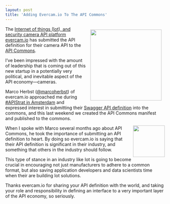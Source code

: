 ```yaml
---
layout: post
title: 'Adding Evercam.io To The API Commons'
---
```

<p><a href="http://www.evercam.io/"><img style="padding: 10px;" src="https://s3.amazonaws.com/kinlane-productions/api-evangelist/evercam/evercam-logo.png" alt="" width="225" align="right" /></a></p>
<p>The <a href="http://www.evercam.io/">Internet of things (Iot), and security camera API platform evercam.io</a> has submitted the API definition for their camera API to the <a href="http://apicommons.org/apis.html">API Commons</a>.</p>
<p>I&rsquo;ve been impressed with the amount of leadership that is coming out of this new startup in a potentially very political, and inevitable aspect of the API economy&mdash;cameras.</p>
<p>Marco Herbst (<a href="https://twitter.com/marcoherbst">@marcoherbst</a>) of evercam.io approached me during <a href="http://www.apistrategyconference.com/2014Amsterdam/index.php">#APIStrat in Amsterdam</a> and expressed interest in submitting their <a href="https://api.evercam.io/v1/swagger.json">Swagger API definition</a> into the commons, and this last weekend we created the API Commons manifest and published to the commons.</p>
<p><a href="http://bit.ly/1e27KIc" target="_blank"><img style="border: 0px solid #000;" src="https://s3.amazonaws.com/kinlane-productions/api-commons/api-commons-icon.png" alt="" width="100" align="right" /></a></p>
<p>When I spoke with Marco several months ago about API Commons, he took the importance of submitting an API definition to heart. By doing so evercam.io is saying that their API definition is significant in their industry, and something that others in the industry should follow.</p>
<p>This type of stance in an industry like Iot is going to become crucial in encouraging not just manufacturers to adhere to a common format, but also saving application developers and data scientists time when their are building Iot solutions.</p>
<p>Thanks evercam.io for sharing your API definition with the world, and taking your role and responsibility in defining an interface to a very important layer of the API economy, so seriously.</p>